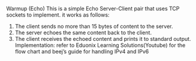 Warmup (Echo)
This is a simple Echo Server-Client pair that uses TCP sockets to implement. it works as follows:
1. The client sends no more than 15 bytes of content to the server.
2. The server echoes the same content back to the client.
3. The client receives the echoed content and prints it to standard output.
Implementation:
refer to Eduonix Learning Solutions(Youtube) for the flow chart and beej’s guide for handling IPv4 and IPv6

